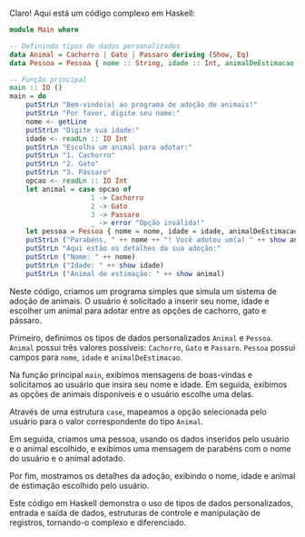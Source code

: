 Claro! Aqui está um código complexo em Haskell:

```haskell
module Main where

-- Definindo tipos de dados personalizados
data Animal = Cachorro | Gato | Passaro deriving (Show, Eq)
data Pessoa = Pessoa { nome :: String, idade :: Int, animalDeEstimacao :: Animal } deriving (Show)

-- Função principal
main :: IO ()
main = do
    putStrLn "Bem-vindo(a) ao programa de adoção de animais!"
    putStrLn "Por favor, digite seu nome:"
    nome <- getLine
    putStrLn "Digite sua idade:"
    idade <- readLn :: IO Int
    putStrLn "Escolha um animal para adotar:"
    putStrLn "1. Cachorro"
    putStrLn "2. Gato"
    putStrLn "3. Pássaro"
    opcao <- readLn :: IO Int
    let animal = case opcao of
                    1 -> Cachorro
                    2 -> Gato
                    3 -> Passaro
                    _ -> error "Opção inválida!"
    let pessoa = Pessoa { nome = nome, idade = idade, animalDeEstimacao = animal }
    putStrLn ("Parabéns, " ++ nome ++ "! Você adotou um(a) " ++ show animal ++ ".")
    putStrLn "Aqui estão os detalhes da sua adoção:"
    putStrLn ("Nome: " ++ nome)
    putStrLn ("Idade: " ++ show idade)
    putStrLn ("Animal de estimação: " ++ show animal)
```

Neste código, criamos um programa simples que simula um sistema de adoção de animais. O usuário é solicitado a inserir seu nome, idade e escolher um animal para adotar entre as opções de cachorro, gato e pássaro. 

Primeiro, definimos os tipos de dados personalizados `Animal` e `Pessoa`. `Animal` possui três valores possíveis: `Cachorro`, `Gato` e `Passaro`. `Pessoa` possui campos para `nome`, `idade` e `animalDeEstimacao`.

Na função principal `main`, exibimos mensagens de boas-vindas e solicitamos ao usuário que insira seu nome e idade. Em seguida, exibimos as opções de animais disponíveis e o usuário escolhe uma delas.

Através de uma estrutura `case`, mapeamos a opção selecionada pelo usuário para o valor correspondente do tipo `Animal`.

Em seguida, criamos uma pessoa, usando os dados inseridos pelo usuário e o animal escolhido, e exibimos uma mensagem de parabéns com o nome do usuário e o animal adotado.

Por fim, mostramos os detalhes da adoção, exibindo o nome, idade e animal de estimação escolhido pelo usuário.

Este código em Haskell demonstra o uso de tipos de dados personalizados, entrada e saída de dados, estruturas de controle e manipulação de registros, tornando-o complexo e diferenciado.